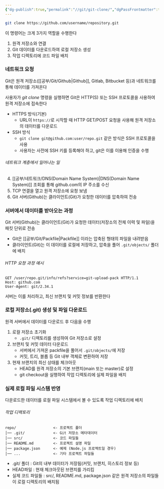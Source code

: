 ```yaml
---
{"dg-publish":true,"permalink":"//git/git-clone/","dgPassFrontmatter":true}
---
```



```bash
git clone https://github.com/username/repository.git

```

이 명령어는 크게 3가지 역할을 수행한다

1. 원격 저장소와 연결
2. Git 데이터를 다운로드하여 로컬 저장소 생성
3. 작업 디렉토리에 코드 파일 배치
### 네트워크 요청
Git은 원격 저장소([[공부/Git/Github\|Github]], Gitlab, Bitbucket 등)과 네트워크를 통해 데이터를 가져온다

사용자가 *git clone* 명령을 실행하면 Git은 HTTP(S) 또는 SSH 프로토콜을 사용하여 원격 저장소에 접속한다

- HTTPS 방식(기본)
	- URL이 `https://`로 시작할 때 HTTP GET/POST 요청을 사용해 원격 저장소의 데이터를 다운로드
- SSH 방식
	- `git clone git@github.com:user/repo.git` 같은 방식은 SSH 프로토콜을 사용
	- 사용자는 사전에 SSH 키를 등록해야 하고, git은 이를 이용해 인증을 수행

###### 네트워크 계층에서 일어나는 일
4. [[공부/네트워크/DNS(Domain Name System)\|DNS(Domain Name System)]] 조회를 통해 github.com의 IP 주소를 수신
5. TCP 연결을 열고 원격 저장소에 요청 보냄
6. Git 서버(Github)는 클라이언트(Git)가 요청한 데이터를 압축하여 전송

### 서버에서 데이터를 받아오는 과정
Git 서버(Github)는 클라이언트(Git)가 요청한 데이터(저장소의 전체 이력 및 파일)을 패킷 단위로 전송
- Git은 [[공부/Git/Packfile\|Packfile]] 이라는 압축된  형태의 파일을 내려받음
- 클라이언트(Git)는 이 데이터를 로컬에 저장하고, 압축을 풀어 `.git/objects/` 폴더에 배치

###### HTTP 요청 과정 예시
```text
GET /user/repo.git/info/refs?service=git-upload-pack HTTP/1.1
Host: github.com
User-Agent: git/2.34.1

```
서버는 이를 처리하고, 최신 브랜치 및 커밋 정보를 반환한다

### 로컬 저장소(.git) 생성 및 파일 다운로드
원격 서버에서 데이터를 다운로드 후 다음을 수행

1. 로컬 저장소 초기화
	- `.git/` 디렉토리를 생성하여 Git 저장소로 설정
2. 브랜치 및 커밋 데이터 다운로드
	- 서버에서 가져온 packfile을 풀어서 `.git/objects/`에 저장
	- 커밋, 트리, 블롭 등 Git 내부 객체로 변환하여 저장
3. 현재 브랜치의 최신 상태를 체크아웃
	- HEAD를 원격 저장소의 기본 브랜치(main 또는 master)로 설정
	- git checkout을 실행하여 작업 디렉토리에 실제 파일을 배치

### 실제 로컬 파일 시스템 반영
다운로드한 데이터를 로컬 파일 시스템에서 볼 수 있도록 작업 디렉토리에 배치
###### 작업 디렉토리
```
repo/                 <- 프로젝트 폴더
│── .git/             <- Git 저장소 메타데이터
│── src/              <- 코드 파일들
│── README.md         <- 프로젝트 설명 파일
│── package.json      <- 예제 (Node.js 프로젝트일 경우)
│── ...               <- 기타 프로젝트 파일들

```
- .git/ 폴더 : Git의 내부 데이터가 저장됨(커밋, 브랜치, 히스토리 정보 등)
- HEAD파일 : 현재 체크아웃된 브랜치를 가리킴
- 실제 코드 파일들 : src/, README.md, package.json 같은 원격 저장소의 파일들이 로컬 디렉토리의 배치됨